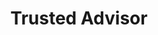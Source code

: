 ---
title       : Trusted Advisor
key         : CP-TA
skills      : Behaviour, Mindset, Competency
difficulty  : expert
area        : competency

questions :
    - "CP-TA-01: Tell me about a time when you challenged a business initiative, based on your knowledge of best practices."
    - "CP-TA-02: Describe a time when you managed a particularly sensitive situation from an employee, client, or vendor perspective."
    - "CP-TA-03: Describe a situation when you applied your expertise to address or resolve a challenging problem."
other_questions :
    - "CP-TA-04: Tell me about a time when you used your professional expertise to influence a change in organisational policy."
    - "CP-TA-05: Describe how you have successfully established credibility with others in your organisation."
    - "CP-TA-06: Tell me about your most challenging experience when you had to influence a business leader to endorse a proposed plan of action."
    - "CP-TA-07: Describe the steps you have taken to understand competitor offerings."
    - "CP-TA-08: Tell me about a time when you had to communicate a complex technical issue to someone who was unfamiliar with your area of expertise. How did you determine your message was understood?"
    - "CP-TA-09: Tell me about a time when you had to apply your technical knowledge to meet business requirements."
    - "CP-TA-10: Tell me about a time when your technical expertise contributed to product innovation or strategic direction."
    - "CP-TA-11: In your previous role, how did you establish credibility as a technical advisor?"
desirable :
    - Worked to establish a true partnership with the client that was mutually satisfying and productive
    - Used knowledge of the business to analyse and interpret information that provided insight to others
    - Used business understanding and acumen to guide others in making informed decisions
    - Enhanced credibility by anticipating business needs
    - Demonstrated integrity and professionalism while handling sensitive, work-related matters

bonus_points:
    - Established a long-term partnership with the client that was mutually satisfying and productive
    - Used extensive knowledge of the business, its competitors, and markets to analyse and interpret information that provided insight to others
    - Used business understanding and acumen to guide senior-level stakeholders in making informed decisions
    - Enhanced their credibility by anticipating business needs and providing reasonable solutions
    - Demonstrated integrity and professionalism while handling critically sensitive, work-related
---